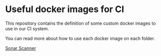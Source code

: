 # Useful docker images for CI

This repository contains the definition of some custom docker images to use in our CI system.

You can read more about how to use each docker image on each folder.

[Sonar Scanner](sonar-scanner/README.md)
